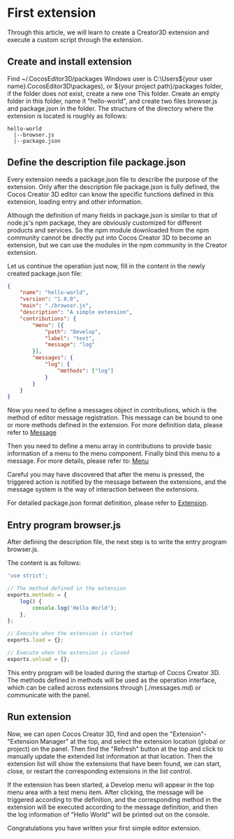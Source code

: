 # First extension

Through this article, we will learn to create a Creator3D extension and execute a custom script through the extension.

## Create and install extension

Find ~/.CocosEditor3D/packages Windows user is C:\Users\${your user name}\.CocosEditor3D\packages), or ${your project path}/packages folder, if the folder does not exist, create a new one This folder.
Create an empty folder in this folder, name it "hello-world", and create two files browser.js and package.json in the folder.
The structure of the directory where the extension is located is roughly as follows:

```
hello-world
  |--browser.js
  |--package.json
```

## Define the description file package.json

Every extension needs a package.json file to describe the purpose of the extension. Only after the description file package.json is fully defined, the Cocos Creator 3D editor can know the specific functions defined in this extension, loading entry and other information.

Although the definition of many fields in package.json is similar to that of node.js's npm package, they are obviously customized for different products and services. So the npm module downloaded from the npm community cannot be directly put into Cocos Creator 3D to become an extension, but we can use the modules in the npm community in the Creator extension.

Let us continue the operation just now, fill in the content in the newly created package.json file:

```json
{
    "name": "hello-world",
    "version": "1.0.0",
    "main": "./browser.js",
    "description": "A simple extension",
    "contributions": {
        "menu": [{
            "path": "Develop",
            "label": "test",
            "message": "log"
        }],
        "messages": {
            "log": {
                "methods": ["log"]
            }
        }
    }
}
```

Now you need to define a messages object in contributions, which is the method of editor message registration.
This message can be bound to one or more methods defined in the extension.
For more definition data, please refer to [Message](./contributions-messages.md)

Then you need to define a menu array in contributions to provide basic information of a menu to the menu component.
Finally bind this menu to a message. For more details, please refer to: [Menu](./contributions-menu.md)

Careful you may have discovered that after the menu is pressed, the triggered action is notified by the message between the extensions, and the message system is the way of interaction between the extensions.

For detailed package.json format definition, please refer to [Extension](./define.md).

## Entry program browser.js

After defining the description file, the next step is to write the entry program browser.js.

The content is as follows:

```javascript
'use strict';

// The method defined in the extension
exports.methods = {
    log() {
        console.log('Hello World');
    },
};

// Execute when the extension is started
exports.load = {};

// Execute when the extension is closed
exports.unload = {};
```

This entry program will be loaded during the startup of Cocos Creator 3D. The methods defined in methods will be used as the operation interface, which can be called across extensions through [./messages.md) or communicate with the panel.

## Run extension

Now, we can open Cocos Creator 3D, find and open the "Extension"-"Extension Manager" at the top, and select the extension location (global or project) on the panel.
Then find the "Refresh" button at the top and click to manually update the extended list information at that location. Then the extension list will show the extensions that have been found, we can start, close, or restart the corresponding extensions in the list control.

If the extension has been started, a Develop menu will appear in the top menu area with a test menu item. After clicking, the message will be triggered according to the definition, and the corresponding method in the extension will be executed according to the message definition, and then the log information of "Hello World" will be printed out on the console.

Congratulations you have written your first simple editor extension.